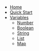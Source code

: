 <!-- docs/_sidebar.md -->

- [Home](/)
- [Quick Start](guide.md)
- [Variables](variable.md)
    - [Number](datatypes/number.md)
    - [Boolean](datatypes/boolean.md)
    - [String](datatypes/string.md)
    - [List](datatypes/list.md)
    - [Map](datatypes/map.md)

<!-- 
- [Operators](operators.md)
- [Control Statements](control_statements.md)
- [Function](function.md)
- [What's Next?](future.md) -->